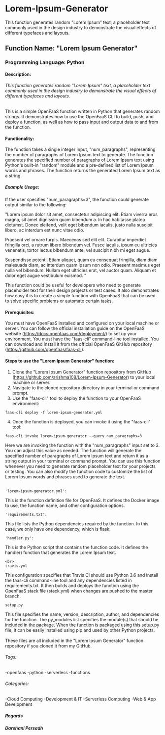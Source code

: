 # Lorem-Ipsum-Generator
This function generates random "Lorem Ipsum" text, a placeholder text commonly used in the design industry to demonstrate the visual effects of different typefaces and layouts.

## Function Name: "Lorem Ipsum Generator"
### Programming Language: Python

#### Description:
###### This function generates random "Lorem Ipsum" text, a placeholder text commonly used in the design industry to demonstrate the visual effects of different typefaces and layouts.
This is a simple OpenFaaS function written in Python that generates random strings. It demonstrates how to use the OpenFaaS CLI to build, push, and deploy a function, as well as how to pass input and output data to and from the function.


#### Functionality:

The function takes a single integer input, "num_paragraphs", representing the number of paragraphs of Lorem Ipsum text to generate.
The function generates the specified number of paragraphs of Lorem Ipsum text using Python's built-in "random" module and a pre-defined list of Lorem Ipsum words and phrases.
The function returns the generated Lorem Ipsum text as a string.

##### Example Usage:
If the user specifies "num_paragraphs=3", the function could generate output similar to the following:

"Lorem ipsum dolor sit amet, consectetur adipiscing elit. Etiam viverra eros magna, sit amet dignissim quam bibendum a. In hac habitasse platea dictumst. Donec eleifend, velit eget bibendum iaculis, justo nulla suscipit libero, ac interdum est nunc vitae odio.

Praesent vel ornare turpis. Maecenas sed elit elit. Curabitur imperdiet fringilla orci, a rutrum libero bibendum vel. Fusce iaculis, ipsum eu ultricies venenatis, tortor lectus bibendum ante, vel suscipit nibh mi eget augue.

Suspendisse potenti. Etiam aliquet, quam eu consequat fringilla, diam diam malesuada diam, ac interdum quam ipsum non odio. Praesent maximus eget nulla vel bibendum. Nullam eget ultricies erat, vel auctor quam. Aliquam et dolor eget augue vestibulum euismod. "

This function could be useful for developers who need to generate placeholder text for their design projects or test cases. It also demonstrates how easy it is to create a simple function with OpenFaaS that can be used to solve specific problems or automate certain tasks.

#### Prerequisites:

You must have OpenFaaS installed and configured on your local machine or server. You can follow the official installation guide on the OpenFaaS website (https://docs.openfaas.com/deployment/) to set up your environment.
You must have the "faas-cli" command-line tool installed. You can download and install it from the official OpenFaaS GitHub repository (https://github.com/openfaas/faas-cli).

#### Steps to use the "Lorem Ipsum Generator" function:

1. Clone the "Lorem Ipsum Generator" function repository from GitHub (https://github.com/arishma108/Lorem-Ipsum-Generator) to your local machine or server.
2. Navigate to the cloned repository directory in your terminal or command prompt.
3. Use the "faas-cli" tool to deploy the function to your OpenFaaS environment:

```
faas-cli deploy -f lorem-ipsum-generator.yml
```
4. Once the function is deployed, you can invoke it using the "faas-cli" tool:

```
faas-cli invoke lorem-ipsum-generator --query num_paragraphs=3
```

Here we are invoking the function with the "num_paragraphs" input set to 3. You can adjust this value as needed.
The function will generate the specified number of paragraphs of Lorem Ipsum text and return it as a string output in your terminal or command prompt.
You can use this function whenever you need to generate random placeholder text for your projects or testing. You can also modify the function code to customize the list of Lorem Ipsum words and phrases used to generate the text.
<br>
<br>
```
'lorem-ipsum-generator.yml': 
```
This is the function definition file for OpenFaaS. It defines the Docker image to use, the function name, and other configuration options. 
<br>
```
'requirements.txt': 
```
This file lists the Python dependencies required by the function. In this case, we only have one dependency, which is flask. 
<br>
```
'handler.py': 
```
This is the Python script that contains the function code. It defines the handle() function that generates the Lorem Ipsum text. 
```
<br>
travis.yml
```
This configuration specifies that Travis CI should use Python 3.6 and install the faas-cli command-line tool and any dependencies listed in requirements.txt. It then builds and deploys the function using the OpenFaaS stack file (stack.yml) when changes are pushed to the master branch.
<br>
```
setup.py
```
This file specifies the name, version, description, author, and dependencies for the function. The py_modules list specifies the module(s) that should be included in the package. When the function is packaged using this setup.py file, it can be easily installed using pip and used by other Python projects.
<br><br>
These files are all included in the "Lorem Ipsum Generator" function repository if you cloned it from my GitHub.
<br>

###### Tags:

-openfaas
-python
-serverless
-functions

###### Categories:

-Cloud Computing
-Development & IT
-Serverless Computing
-Web & App Development


##### Regards
##### Darshani Persadh 
